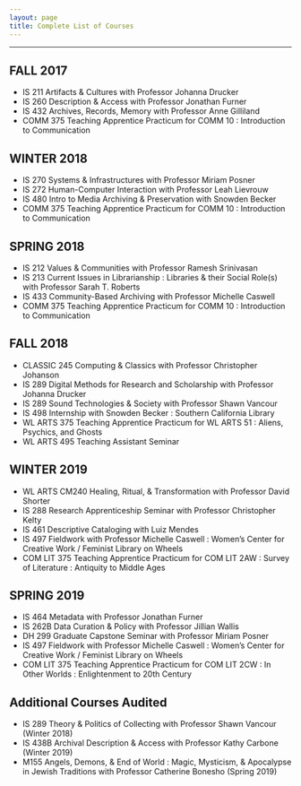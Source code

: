 ```yaml
---
layout: page
title: Complete List of Courses
---
```


---

## FALL 2017
- IS 211 Artifacts & Cultures with Professor Johanna Drucker
- IS 260 Description & Access with Professor Jonathan Furner
- IS 432 Archives, Records, Memory with Professor Anne Gilliland
- COMM 375 Teaching Apprentice Practicum for COMM 10 : Introduction to Communication

## WINTER 2018
- IS 270 Systems & Infrastructures with Professor Miriam Posner 
- IS 272 Human-Computer Interaction with Professor Leah Lievrouw 
- IS 480 Intro to Media Archiving & Preservation with Snowden Becker
- COMM 375 Teaching Apprentice Practicum for COMM 10 : Introduction to Communication

## SPRING 2018
- IS 212 Values & Communities with Professor Ramesh Srinivasan 
- IS 213 Current Issues in Librarianship : Libraries & their Social Role(s) with Professor Sarah T. Roberts
- IS 433 Community-Based Archiving with Professor Michelle Caswell 
- COMM 375 Teaching Apprentice Practicum for COMM 10 : Introduction to Communication

## FALL 2018
- CLASSIC 245 Computing & Classics with Professor Christopher Johanson
- IS 289 Digital Methods for Research and Scholarship with Professor Johanna Drucker
- IS 289 Sound Technologies & Society with Professor Shawn Vancour
- IS 498 Internship with Snowden Becker : Southern California Library 
- WL ARTS 375 Teaching Apprentice Practicum for WL ARTS 51 : Aliens, Psychics, and Ghosts
- WL ARTS 495 Teaching Assistant Seminar

## WINTER 2019
- WL ARTS CM240 Healing, Ritual, & Transformation with Professor David Shorter
- IS 288 Research Apprenticeship Seminar with Professor Christopher Kelty
- IS 461 Descriptive Cataloging with Luiz Mendes
- IS 497 Fieldwork with Professor Michelle Caswell : Women’s Center for Creative Work / Feminist Library on Wheels 
- COM LIT 375 Teaching Apprentice Practicum for COM LIT 2AW : Survey of Literature : Antiquity to Middle Ages

## SPRING 2019
- IS 464 Metadata with Professor Jonathan Furner 
- IS 262B Data Curation & Policy with Professor Jillian Wallis
- DH 299 Graduate Capstone Seminar with Professor Miriam Posner
- IS 497 Fieldwork with Professor Michelle Caswell : Women’s Center for Creative Work / Feminist Library on Wheels 
- COM LIT 375 Teaching Apprentice Practicum for COM LIT 2CW : In Other Worlds : Enlightenment to 20th Century

## Additional Courses Audited
- IS 289 Theory & Politics of Collecting with Professor Shawn Vancour (Winter 2018)
- IS 438B Archival Description & Access with Professor Kathy Carbone (Winter 2019) 
- M155 Angels, Demons, & End of World : Magic, Mysticism, & Apocalypse in Jewish Traditions with Professor Catherine Bonesho (Spring 2019) 
